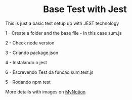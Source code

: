 <h1 align="center">Base Test with Jest</h1>

<p>This is just a basic test setup up with JEST technology</p>
<p>1 - Create a folder and the base file - In this case sum.js</p>
<p>2 - Check node version</p>
<p>3 - Criando package.json</p>
<p>4 - Instalando o jest</p>
<p>6 - Escrevendo Test da funcao sum.test.js</p>
<p>5 - Rodando npm test</p>

More details with images on [MyNotion](https://www.notion.so/Base-Test-with-Jest-b8008fd617734bf19c119ceb76ff2343)